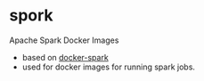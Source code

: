 # spork
Apache Spark Docker Images

 - based on [docker-spark](https://github.com/big-data-europe/docker-spark)
 - used for docker images for running spark jobs.